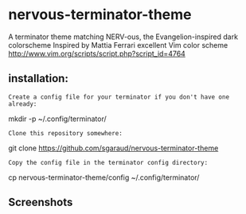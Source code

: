 # nervous-terminator-theme
A terminator theme matching NERV-ous, the Evangelion-inspired dark colorscheme
Inspired by Mattia Ferrari excellent Vim color scheme
http://www.vim.org/scripts/script.php?script_id=4764

## installation:

    Create a config file for your terminator if you don't have one already:

mkdir -p ~/.config/terminator/

    Clone this repository somewhere:

git clone https://github.com/sgaraud/nervous-terminator-theme

    Copy the config file in the terminator config directory:

cp nervous-terminator-theme/config ~/.config/terminator/

## Screenshots
